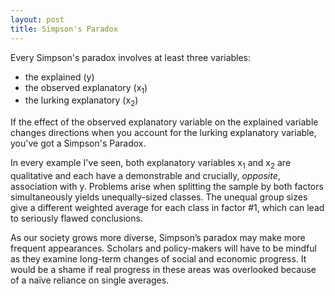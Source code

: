```yaml
---
layout: post
title: Simpson's Paradox
---
```


Every Simpson's paradox involves at least three variables:

* the explained (y)
* the observed explanatory (x<sub>1</sub>)
* the lurking explanatory (x<sub>2</sub>)

If the effect of the observed explanatory variable on the explained variable changes directions when you account for the lurking explanatory variable, you've got a Simpson's Paradox.

In every example I've seen, both explanatory variables x<sub>1</sub> and x<sub>2</sub> are qualitative and each have a demonstrable and crucially, *opposite*, association with y.  Problems arise when splitting the sample by both factors simultaneously yields unequally-sized classes.  The unequal group sizes give a different weighted average for each class in factor #1, which can lead to seriously flawed conclusions. 

As our society grows more diverse, Simpson’s paradox may make more frequent appearances. Scholars and policy-makers will have to be mindful as they examine long-term changes of social and economic progress. It would be a shame if real progress in these areas was overlooked because of a naïve reliance on single averages.
